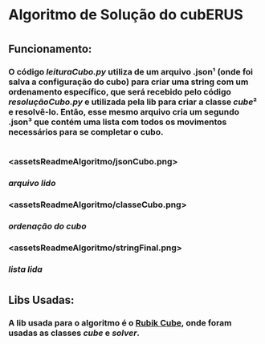 # **Algoritmo de Solução do cubERUS**
#
## Funcionamento:
###     O código *leituraCubo.py* utiliza de um arquivo .json¹ (onde foi salva a configuração do cubo) para criar uma string com um ordenamento específico, que será recebido pelo código *resoluçãoCubo.py* e utilizada pela lib para criar a classe *cube*² e resolvê-lo. Então, esse mesmo arquivo cria um segundo .json³ que contém uma lista com todos os movimentos necessários para se completar o cubo.
#
### <assetsReadmeAlgoritmo/jsonCubo.png>
### *arquivo lido*
### <assetsReadmeAlgoritmo/classeCubo.png>
### *ordenação do cubo*
### <assetsReadmeAlgoritmo/stringFinal.png>
### *lista lida*
#
## Libs Usadas:
###     A lib usada para o algoritmo é o [Rubik Cube](https://pypi.org/project/rubik-cube/), onde foram usadas as classes *cube* e *solver*.